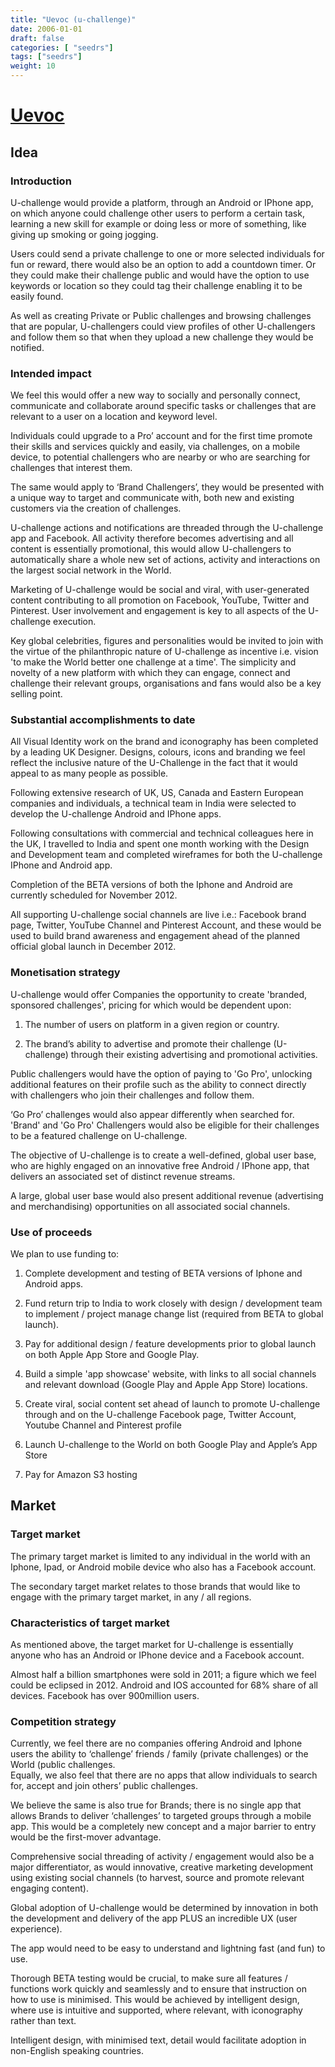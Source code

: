 ```yaml
---
title: "Uevoc (u-challenge)"
date: 2006-01-01
draft: false
categories: [ "seedrs"]
tags: ["seedrs"]
weight: 10
---
```


# [Uevoc](https://www.seedrs.com/u-challenge)

## Idea

### Introduction

U-challenge would provide a platform, through an Android or IPhone app, on which anyone could challenge other users to perform a certain task, learning a new skill for example or doing less or more of something, like giving up smoking or going jogging.

Users could send a private challenge to one or more selected individuals for fun or reward, there would also be an option to add a countdown timer. Or they could make their challenge public and would have the option to use keywords or location so they could tag their challenge enabling it to be easily found.

As well as creating Private or Public challenges and browsing challenges that are popular, U-challengers could view profiles of other U-challengers and follow them so that when they upload a new challenge they would be notified.

### Intended impact

We feel this would offer a new way to socially and personally connect, communicate and collaborate around specific tasks or challenges that are relevant to a user on a location and keyword level.

Individuals could upgrade to a Pro’ account and for the first time promote their skills and services quickly and easily, via challenges, on a mobile device, to potential challengers who are nearby or who are searching for challenges that interest them.

The same would apply to ‘Brand Challengers’, they would be presented with a unique way to target and communicate with, both new and existing customers via the creation of challenges.

U-challenge actions and notifications are threaded through the U-challenge app and Facebook. All activity therefore becomes advertising and all content is essentially promotional, this would allow U-challengers to automatically share a whole new set of actions, activity and interactions on the largest social network in the World.

Marketing of U-challenge would be social and viral, with user-generated content contributing to all promotion on Facebook, YouTube, Twitter and Pinterest. User involvement and engagement is key to all aspects of the U-challenge execution.

Key global celebrities, figures and personalities would be invited to join with the virtue of the philanthropic nature of U-challenge as incentive i.e. vision 'to make the World better one challenge at a time'. The simplicity and novelty of a new platform with which they can engage, connect and challenge their relevant groups, organisations and fans would also be a key selling point.

### Substantial accomplishments to date

All Visual Identity work on the brand and iconography has been completed by a leading UK Designer. Designs, colours, icons and branding we feel reflect the inclusive nature of the U-Challenge in the fact that it would appeal to as many people as possible.

Following extensive research of UK, US, Canada and Eastern European companies and individuals, a technical team in India were selected to develop the U-challenge Android and IPhone apps.

Following consultations with commercial and technical colleagues here in the UK, I travelled to India and spent one month working with the Design and Development team and completed wireframes for both the U-challenge IPhone and Android app.

Completion of the BETA versions of both the Iphone and Android are currently scheduled for November 2012.

All supporting U-challenge social channels are live i.e.: Facebook brand page, Twitter, YouTube Channel and Pinterest Account, and these would be used to build brand awareness and engagement ahead of the planned official global launch in December 2012.

### Monetisation strategy

U-challenge would offer Companies the opportunity to create 'branded, sponsored challenges', pricing for which would be dependent upon:

1) The number of users on platform in a given region or country.

2) The brand’s ability to advertise and promote their challenge (U-challenge) through their existing advertising and promotional activities.

Public challengers would have the option of paying to 'Go Pro', unlocking additional features on their profile such as the ability to connect directly with challengers who join their challenges and follow them.

‘Go Pro’ challenges would also appear differently when searched for. <br>'Brand' and 'Go Pro' Challengers would also be eligible for their challenges to be a featured challenge on U-challenge.

The objective of U-challenge is to create a well-defined, global user base, who are highly engaged on an innovative free Android / IPhone app, that delivers an associated set of distinct revenue streams.

A large, global user base would also present additional revenue (advertising and merchandising) opportunities on all associated social channels.

### Use of proceeds

We plan to use funding to:

1) Complete development and testing of BETA versions of Iphone and Android apps.

2) Fund return trip to India to work closely with design / development team to implement / project manage change list (required from BETA to global launch).

3) Pay for additional design / feature developments prior to global launch on both Apple App Store and Google Play.

4) Build a simple 'app showcase' website, with links to all social channels and relevant download (Google Play and Apple App Store) locations.

5) Create viral, social content set ahead of launch to promote U-challenge through and on the U-challenge Facebook page, Twitter Account, Youtube Channel and Pinterest profile

6) Launch U-challenge to the World on both Google Play and Apple’s App Store

7) Pay for Amazon S3 hosting

## Market

### Target market

The primary target market is limited to any individual in the world with an Iphone, Ipad, or Android mobile device who also has a Facebook account.

The secondary target market relates to those brands that would like to engage with the primary target market, in any / all regions.

### Characteristics of target market

As mentioned above, the target market for U-challenge is essentially anyone who has an Android or IPhone device and a Facebook account.

Almost half a billion smartphones were sold in 2011; a figure which we feel could be eclipsed in 2012. Android and IOS accounted for 68% share of all devices. Facebook has over 900million users.

### Competition strategy

Currently, we feel there are no companies offering Android and Iphone users the ability to ‘challenge’ friends / family (private challenges) or the World (public challenges. <br>Equally, we also feel that there are no apps that allow individuals to search for, accept and join others’ public challenges.

We believe the same is also true for Brands; there is no single app that allows Brands to deliver ‘challenges’ to targeted groups through a mobile app. This would be a completely new concept and a major barrier to entry would be the first-mover advantage.

Comprehensive social threading of activity / engagement would also be a major differentiator, as would innovative, creative marketing development using existing social channels (to harvest, source and promote relevant engaging content).

Global adoption of U-challenge would be determined by innovation in both the development and delivery of the app PLUS an incredible UX (user experience).

The app would need to be easy to understand and lightning fast (and fun) to use.

Thorough BETA testing would be crucial, to make sure all features / functions work quickly and seamlessly and to ensure that instruction on how to use is minimised. This would be achieved by intelligent design, where use is intuitive and supported, where relevant, with iconography rather than text.

Intelligent design, with minimised text, detail would facilitate adoption in non-English speaking countries.

